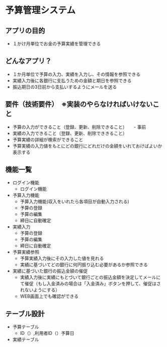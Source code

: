 # 予算管理システム
## アプリの目的
- １かけ月単位でお金の予算実績を管理できる

## どんなアプリ？
- １か月単位で予算の入力、実績を入力し、その情報を参照できる
- 実績入力後に各銀行に支払うための金額と期日を参照できる
- 振込期日の3日前から支払いするようにメールを送る


## 要件（技術要件）　※実装のやらなければいけないこと
- 予算の入力ができること（登録、更新、削除できること）
　 - 事前
- 実績の入力できること（登録、更新、削除でききること）
- 予算実績の詳細が検索ができること
- 予算実績の入力値をもとにどの銀行にどれだけの金額をいれておけばよいか表示する


## 機能一覧
- ログイン機能
    - ログイン機能
- 予算入力機能
    - 予算入力機能(収入をいれたら各項目が自動入力される)
    - 予算の登録
    - 予算の編集
    - 締日に自動確定
- 実績入力
    - 予算の登録
    - 予算の編集
    - 締日に自動確定
- 予算実績参照
    - 予算実績入力後にその入力した値を見れる
    - 実績に基づいてどの銀行に何円振り込む必要があるか参照できる
- 実績に基づいた銀行の振込金額の催促
    - 実績入力後に実績にもとづいて銀行ごとの振込金額を決定してメールにて催促（もし入金済みの場合は「入金済み」ボタンを押して、催促はされないようにする）
    - WEB画面上でも確認ができる

## テーブル設計
- 予算テーブル
  - ID（）,利用者ID（）予算日
- 実績テーブル
